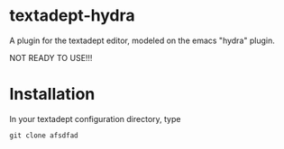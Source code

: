 # textadept-hydra
A plugin for the textadept editor, modeled on the emacs "hydra" plugin.

NOT READY TO USE!!!

# Installation

In your textadept configuration directory, type

    git clone afsdfad
